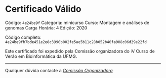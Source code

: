 # Certificado Válido

Código: `4e24be9f`
Categoria: minicurso
Curso: Montagem e análises de genomas
Carga Horária: 4
Edição: 2020


Código completo: `4e24be9fb7bde451e2e8c3990b002fe5ae5b11c28b052b40fa908c06d29e22fd`


Este certificado foi expedido pela Comissão organizadora do IV Curso de Verão em Bioinformática da UFMG.

----

Qualquer dúvida contacte a [_Comissão Organizadora_](<mailto:cursobioinfoufmg@gmail.com$subject=[Certificados]>)

